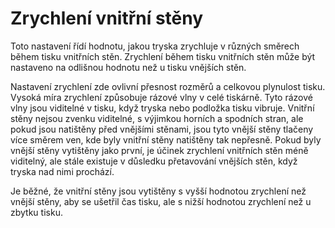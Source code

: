 Zrychlení vnitřní stěny
====
Toto nastavení řídí hodnotu, jakou tryska zrychluje v různých směrech během tisku vnitřních stěn. Zrychlení během tisku vnitřních stěn může být nastaveno na odlišnou hodnotu než u tisku vnějších stěn.

Nastavení zrychlení zde ovlivní přesnost rozměrů a celkovou plynulost tisku. Vysoká míra zrychlení způsobuje rázové vlny v celé tiskárně. Tyto rázové vlny jsou viditelné v tisku, když tryska nebo podložka tisku vibruje. Vnitřní stěny nejsou zvenku viditelné, s výjimkou horních a spodních stran, ale pokud jsou natištěny před vnějšími stěnami, jsou tyto vnější stěny tlačeny více směrem ven, kde byly vnitřní stěny natištěny tak nepřesně. Pokud byly vnější stěny vytištěny jako první, je účinek zrychlení vnitřních stěn méně viditelný, ale stále existuje v důsledku přetavování vnějších stěn, když tryska nad nimi prochází.

Je běžné, že vnitřní stěny jsou vytištěny s vyšší hodnotou zrychlení než vnější stěny, aby se ušetřil čas tisku, ale s nižší hodnotou zrychlení než u zbytku tisku.
